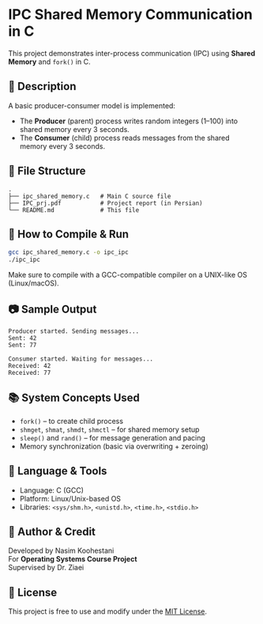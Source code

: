 # IPC Shared Memory Communication in C

This project demonstrates inter-process communication (IPC) using **Shared Memory** and `fork()` in C.

## 🔧 Description

A basic producer-consumer model is implemented:
- The **Producer** (parent) process writes random integers (1–100) into shared memory every 3 seconds.
- The **Consumer** (child) process reads messages from the shared memory every 3 seconds.

## 📁 File Structure

```
.
├── ipc_shared_memory.c   # Main C source file
├── IPC_prj.pdf           # Project report (in Persian)
└── README.md             # This file
```

## 🚀 How to Compile & Run

```bash
gcc ipc_shared_memory.c -o ipc_ipc
./ipc_ipc
```

Make sure to compile with a GCC-compatible compiler on a UNIX-like OS (Linux/macOS).

## 📷 Sample Output

```
Producer started. Sending messages...
Sent: 42
Sent: 77

Consumer started. Waiting for messages...
Received: 42
Received: 77
```

## 📚 System Concepts Used

- `fork()` – to create child process
- `shmget`, `shmat`, `shmdt`, `shmctl` – for shared memory setup
- `sleep()` and `rand()` – for message generation and pacing
- Memory synchronization (basic via overwriting + zeroing)

## 📎 Language & Tools

- Language: C (GCC)
- Platform: Linux/Unix-based OS
- Libraries: `<sys/shm.h>`, `<unistd.h>`, `<time.h>`, `<stdio.h>`

## 🧠 Author & Credit

Developed by Nasim Koohestani  
For **Operating Systems Course Project**  
Supervised by Dr. Ziaei 

## 📝 License

This project is free to use and modify under the [MIT License](LICENSE).

